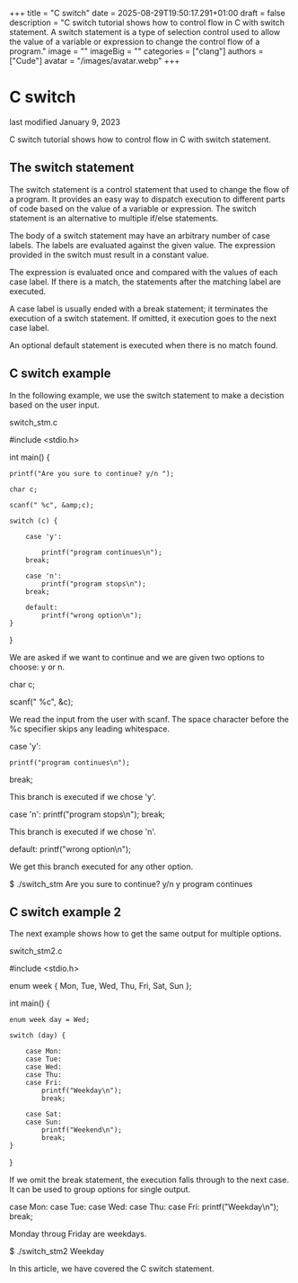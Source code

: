 +++
title = "C switch"
date = 2025-08-29T19:50:17.291+01:00
draft = false
description = "C switch tutorial shows how to control flow in C with switch statement. A switch statement is a type of selection control used to allow the value of a variable or expression to change the control flow of a program."
image = ""
imageBig = ""
categories = ["clang"]
authors = ["Cude"]
avatar = "/images/avatar.webp"
+++

# C switch

last modified January 9, 2023

C switch tutorial shows how to control flow in C with switch statement.

## The switch statement

The switch statement is a control statement that used to change the
flow of a program. It provides an easy way to dispatch execution to different
parts of code based on the value of a variable or expression. The
switch statement is an alternative to multiple if/else
statements.

The body of a switch statement may have an arbitrary number of case
labels. The labels are evaluated against the given value. The expression
provided in the switch must result in a constant value.

The expression is evaluated once and compared with the values of each
case label. If there is a match, the statements after the matching
label are executed.

A case label is usually ended with a break
statement; it terminates the execution of a switch statement. If
omitted, it execution goes to the next case label.

An optional default statement is executed when there is no match
found.

## C switch example

In the following example, we use the switch statement to make
a decistion based on the user input.

switch_stm.c
  

#include &lt;stdio.h&gt;

int main() {

    printf("Are you sure to continue? y/n ");

    char c;

    scanf(" %c", &amp;c);

    switch (c) {

        case 'y':

            printf("program continues\n");
        break;

        case 'n':
            printf("program stops\n");
        break;

        default:
            printf("wrong option\n");
    }
}

We are asked if we want to continue and we are given two options to choose: y or
n.

char c;

scanf(" %c", &amp;c);

We read the input from the user with scanf. The space character
before the %c specifier skips any leading whitespace.

case 'y':

    printf("program continues\n");
break;

This branch is executed if we chose 'y'.

case 'n':
    printf("program stops\n");
break;

This branch is executed if we chose 'n'.

default:
    printf("wrong option\n");

We get this branch executed for any other option.

$ ./switch_stm
Are you sure to continue? y/n y
program continues

## C switch example 2

The next example shows how to get the same output for multiple options.

switch_stm2.c
  

#include &lt;stdio.h&gt;

enum week { Mon, Tue, Wed, Thu, Fri, Sat, Sun };

int main() {

    enum week day = Wed;

    switch (day) {

        case Mon:
        case Tue:
        case Wed:
        case Thu:
        case Fri:
            printf("Weekday\n");
            break;

        case Sat:
        case Sun:
            printf("Weekend\n");
            break;
    }
}

If we omit the break statement, the execution falls through to the
next case. It can be used to group options for single output.

case Mon:
case Tue:
case Wed:
case Thu:
case Fri:
    printf("Weekday\n");
    break;

Monday throug Friday are weekdays.

$ ./switch_stm2
Weekday

In this article, we have covered the C switch statement.